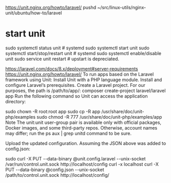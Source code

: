 https://unit.nginx.org/howto/laravel/
pushd ~/src/linux-utils/nginx-unit/ubuntu/how-to/laravel

# start unit
sudo systemctl status unit # systemd 
sudo systemctl start unit
sudo systemctl start/stop/restart unit # systemd 
sudo systemctl enable/disable unit
sudo service unit restart # upstart is depreciated.

https://laravel.com/docs/8.x/deployment#server-requirements
https://unit.nginx.org/howto/laravel/
To run apps based on the Laravel framework using Unit:
Install Unit with a PHP language module.
Install and configure Laravel’s prerequisites.
Create a Laravel project. For our purposes, the path is /path/to/app/:
composer create-project laravel/laravel app
Run the following command so Unit can access the application directory:

sudo chown -R root:root app
sudo cp -R app /usr/share/doc/unit-php/examples
sudo chmod -R 777 /usr/share/doc/unit-php/examples/app
Note
The unit:unit user-group pair is available only with official packages, Docker images, and some third-party repos. Otherwise, account names may differ; run the ps aux | grep unitd command to be sure.

Upload the updated configuration. Assuming the JSON above was added to config.json:

sudo curl -X PUT --data-binary @unit.config.laravel --unix-socket /var/run/control.unit.sock http://localhost/config
curl -x localhost
curl -X PUT --data-binary @config.json --unix-socket \
       /path/to/control.unit.sock http://localhost/config/
